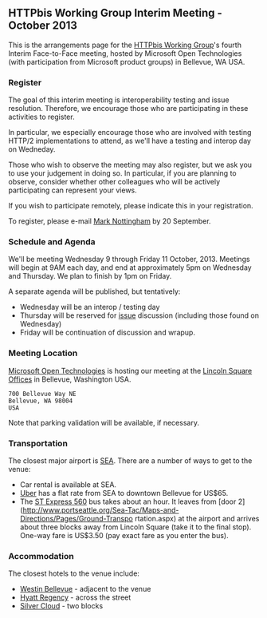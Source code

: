 ## HTTPbis Working Group Interim Meeting - October 2013

This is the arrangements page for the [HTTPbis Working
Group](http://trac.tools.ietf.org/wg/httpbis/trac/wiki)'s fourth Interim
Face-to-Face meeting, hosted by Microsoft Open Technologies (with participation from Microsoft product groups) in Bellevue, WA USA.

### Register

The goal of this interim meeting is interoperability testing and issue
resolution. Therefore, we encourage those who are participating in these
activities to register.

In particular, we especially encourage those who are involved with testing
HTTP/2 implementations to attend, as we'll have a testing and interop day on
Wedneday.

Those who wish to observe the meeting may also register, but we ask you to use
your judgement in doing so. In particular, if you are planning to observe,
consider whether other colleagues who will be actively participating can
represent your views.

If you wish to participate remotely, please indicate this in your registration.

To register, please e-mail [Mark Nottingham](mailto:mnot@mnot.net) by 20
September.


### Schedule and Agenda

We'll be meeting Wednesday 9 through Friday 11 October, 2013. Meetings will
begin at 9AM each day, and end at approximately 5pm on Wednesday and Thursday.
We plan to finish by 1pm on Friday.

A separate agenda will be published, but tentatively:
* Wednesday will be an interop / testing day
* Thursday will be reserved for
  [issue](https://github.com/http2/http2-spec/issues) discussion (including
  those found on Wednesday)
* Friday will be continuation of discussion and wrapup.

### Meeting Location

[Microsoft Open Technologies](http://msopentech.com/) is hosting our meeting at
the [Lincoln Square Offices](http://binged.it/143KiDI) in Bellevue, Washington
USA.

    700 Bellevue Way NE
	Bellevue, WA 98004
	USA

Note that parking validation will be available, if necessary.


### Transportation

The closest major airport is
[SEA](http://www.portseattle.org/Sea-Tac/Pages/default.aspx). There are a
number of ways to get to the venue:

* Car rental is available at SEA.
* [Uber](https://www.uber.com/cities/seattle) has a flat rate from SEA to
  downtown Bellevue for US$65.
* The [ST Express
  560](http://www.soundtransit.org/Schedules/ST-Express-Bus/560?tab=Map) bus
  takes about an hour. It leaves from [door
  2](http://www.portseattle.org/Sea-Tac/Maps-and-Directions/Pages/Ground-Transpo
  rtation.aspx) at the airport and arrives about three blocks away from Lincoln
  Square (take it to the final stop). One-way fare is US$3.50 (pay exact fare
  as you enter the bus).


### Accommodation

The closest hotels to the venue include:

* [Westin Bellevue](http://www.westinbellevuehotel.com) - adjacent to the venue
* [Hyatt Regency](http://www.bellevue.hyatt.com/en/hotel/home.html) - across the street
* [Silver Cloud](http://www.silvercloud.com/bellevuedowntown/) - two blocks

